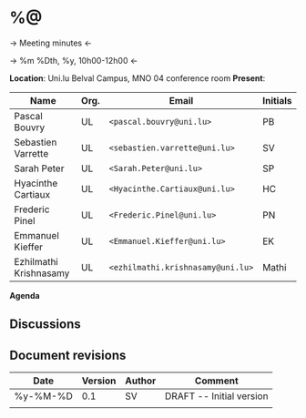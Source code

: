 # %@

->   Meeting minutes <-

-> %m %Dth, %y, 10h00-12h00 <-

__Location__: Uni.lu Belval Campus, MNO 04 conference room
__Present__:

| Name                  | Org.   | Email                             | Initials |
|-----------------------|--------|-----------------------------------|----------|
| Pascal Bouvry         | UL     | `<pascal.bouvry@uni.lu>`          | PB       |
| Sebastien Varrette    | UL     | `<sebastien.varrette@uni.lu>`     | SV       |
| Sarah Peter           | UL     | `<Sarah.Peter@uni.lu>`            | SP       |
| Hyacinthe Cartiaux    | UL     | `<Hyacinthe.Cartiaux@uni.lu>`     | HC       |
| Frederic Pinel        | UL     | `<Frederic.Pinel@uni.lu>`         | PN       |
| Emmanuel Kieffer      | UL     | `<Emmanuel.Kieffer@uni.lu>`       | EK       |
| Ezhilmathi Krishnasamy| UL     | `<ezhilmathi.krishnasamy@uni.lu>` | Mathi    |

__Agenda__


## Discussions


## Document revisions

|       Date | Version | Author | Comment                    |
|------------|---------|--------|----------------------------|
| %y-%M-%D |     0.1 | SV     | DRAFT --  Initial version  |
|            |         |        |                            |


